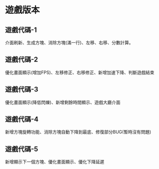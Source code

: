 遊戲版本
====
遊戲代碼-1
----
介面刷新、生成方塊、消除方塊(滿一行)、左移、右移、分數計算。  

遊戲代碼-2  
---
優化畫面顯示(增加FPS)、左移修正、右移修正、新增加速下降、判斷遊戲結束  

遊戲代碼-3
---
優化畫面顯示(降低閃爍)、新增剩餘時間顯示、遊戲大廳介面  

遊戲代碼-4
---
新增方塊旋轉功能、消除方塊自動下降到最底、修復部分BUG(暫時沒有問題)  

遊戲代碼-5
---
新增顯示下一個方塊、優化畫面顯示、優化下降延遲
